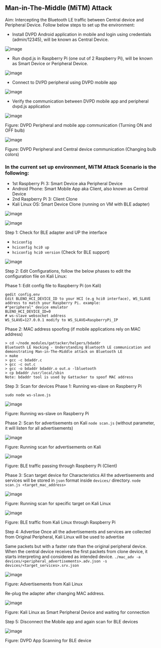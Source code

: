 ## Man-in-The-Middle (MiTM) Attack
Aim: Intercepting the Bluetooth LE traffic between Central device and Peripheral Device.
Follow below steps to set up the environment:
* Install DVPD Android application in mobile and login using credentials (admin/12345), will be known as Central Device.

![image](https://user-images.githubusercontent.com/48615614/158756593-0f4467af-ee6f-407a-a94a-b9f3787474f7.png)

* Run dvpd.js in Raspberry Pi (one out of 2 Raspberry Pi), will be known as Smart Device or Peripheral Device.

![image](https://user-images.githubusercontent.com/48615614/158756688-a5b5abd8-f06e-4a88-8e69-700db1ee911d.png)

* Connect to DVPD peripheral using DVPD mobile app

![image](https://user-images.githubusercontent.com/48615614/158756859-bd4738dc-62bb-4145-8964-0212554b1ab5.png)

* Verify the communication between DVPD mobile app and peripheral dvpd.js application

![image](https://user-images.githubusercontent.com/48615614/158756919-faf4efb3-9c68-4331-9b43-bfb4f2566cc4.png)

Figure: DVPD Peripheral and mobile app communication (Turning ON and OFF bulb)

![image](https://user-images.githubusercontent.com/48615614/158757575-b5ba5667-b04f-4e5a-ba7b-b09adac152a9.png)

Figure: DVPD Peripheral and Central device communication (Changing bulb colors)

### In the current set up environment, MiTM Attack Scenario is the following:
* 1st Raspberry Pi 3: Smart Device aka Peripheral Device
* Android Phone: Smart Mobile App aka Client, also known as Central Device
* 2nd Raspberry Pi 3: Client Clone
* Kali Linux OS: Smart Device Clone (running on VM with BLE adapter)

![image](https://user-images.githubusercontent.com/48615614/158757826-8f9c5a50-6686-4c2b-abb2-bd1b4d302473.png)

![image](https://user-images.githubusercontent.com/48615614/158757922-6f0f6a63-ff13-4ac1-813d-987826d65362.png)

Step 1: Check for BLE adapter and UP the interface
* `hciconfig`
* `hciconfig hci0 up`
* `hciconfig hci0 version` (Check for BLE support)

![image](https://user-images.githubusercontent.com/48615614/158758110-e46824ab-da5a-4f7d-b4fe-0e65bf761cb3.png)

Step 2: Edit Configurations, follow the below phases to edit the configuration file on Kali Linux:

Phase 1: Edit config file to Raspberry Pi (on Kali)
```
gedit config.env
Edit BLENO_HCI_DEVICE_ID to your HCI (e.g hci0 interface), WS_SLAVE address to match your Raspberry Pi. example:
#"peripheral" device emulator
BLENO_HCI_DEVICE_ID=0
# ws-slave websocket address
WS_SLAVE=127.0.0.1 modify to WS_SLAVE=RaspberryPi_IP
```
Phase 2: MAC address spoofing (if mobile applications rely on MAC address)
```
> cd ~/node_modules/gattacker/helpers/bdaddr
Bluetooth LE Hacking - Understanding Bluetooth LE communication and demonstrating Man-in-The-Middle attack on Bluetooth LE
> make
> gcc -c bdaddr.c
> gcc -c out.c
> gcc -o bdaddr bdaddr.o out.o -lbluetooth
> cp bdaddr /usr/local/sbin
Note: bdaddr tool is used by Gattacker to spoof MAC address
```

Step 3: Scan for devices
Phase 1: Running ws-slave on Raspberry Pi

`sudo node ws-slave.js`

![image](https://user-images.githubusercontent.com/48615614/158759100-a11b1d6e-a524-4ff3-8724-485b390b0f84.png)

Figure: Running ws-slave on Raspberry Pi

Phase 2: Scan for advertisements on Kali
`node scan.js` (without parameter, it will listen for all advertisements)

![image](https://user-images.githubusercontent.com/48615614/158760304-2bf47e57-f10c-4c19-aab2-074cdb349905.png)

Figure: Running scan for advertisements on Kali

![image](https://user-images.githubusercontent.com/48615614/158760356-848d843d-6085-4bed-84a8-3e579717ad08.png)

Figure: BLE traffic passing through Raspberry Pi (Client)

Phase 3: Scan target device for Characteristics
All the advertisements and services will be stored in `json` format inside `devices/` directory.
`node scan.js <target_mac_address>`

![image](https://user-images.githubusercontent.com/48615614/158760536-b29e5434-6bb0-4f02-8089-fe2d7c27fc81.png)

Figure: Running scan for specific target on Kali Linux

![image](https://user-images.githubusercontent.com/48615614/158760684-1eec28bd-bfc5-43da-a029-4685fa5e7d61.png)

Figure: BLE traffic from Kali Linux through Raspberry Pi

Step 4: Advertise
Once all the advertisements and services are collected from Original Peripheral, Kali Linux will be used to advertise

Same packets but with a faster rate than the original peripheral device. When the central device receives the first
packets from clone device, it starts interpreting and considered as intended device.
`./mac_adv -a devices/<peripheral_advertisements>.adv.json -s devices/<target_services>.srv.json`

![image](https://user-images.githubusercontent.com/48615614/158760929-c5eb75c5-d88a-4673-a470-0c9a83f1baaf.png)

Figure: Advertisements from Kali Linux

Re-plug the adapter after changing MAC address.

![image](https://user-images.githubusercontent.com/48615614/158761003-d9de4cd0-07b8-41a2-9983-0dc3830a4997.png)

Figure: Kali Linux as Smart Peripheral Device and waiting for connection

Step 5: Disconnect the Mobile app and again scan for BLE devices

![image](https://user-images.githubusercontent.com/48615614/158761087-32d99bda-9503-489f-b607-22e54151154a.png)

Figure: DVPD App Scanning for BLE device
